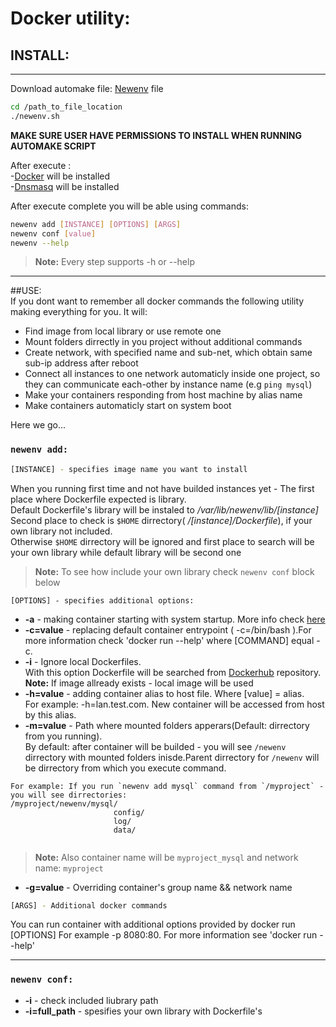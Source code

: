 # Docker utility:


## INSTALL:
___
Download automake file: [Newenv](https://github.com/123Lookatme/docker_utility/raw/master/newenv.sh) file
```bash
cd /path_to_file_location  
./newenv.sh
```
 **MAKE SURE USER HAVE PERMISSIONS TO INSTALL WHEN RUNNING AUTOMAKE SCRIPT** 
 
After execute :  
 -[Docker](https://www.docker.com/h) will be installed  
 -[Dnsmasq](http://www.thekelleys.org.uk/dnsmasq/doc.html) will be installed  

 After execute complete you will be able using commands: 
 ```bash 
 newenv add [INSTANCE] [OPTIONS] [ARGS]
 newenv conf [value]
 newenv --help
 ```
 >**Note:** Every step supports -h or --help  
___

##USE:  
If you dont want to remember all docker commands the following utility making everything for you. It will:
* Find image from local library or use remote one
* Mount folders dirrectly in you project without additional commands
* Create network, with specified name and sub-net, which obtain same sub-ip address after reboot
* Connect all instances to one network automaticly inside one project, so they can communicate each-other by instance name (e.g `ping mysql`)
* Make your containers responding from host machine by alias name
* Make containers automaticly start on system boot

Here we go...
### `newenv add:`
```bash
[INSTANCE] - specifies image name you want to install
```
When you running first time and not have builded instances yet - The first place where Dockerfile expected is library.  
Default Dockerfile's library will be instaled to */var/lib/newenv/lib/[instance]*  
Second place to check is `$HOME` dirrectory( */[instance]/Dockerfile*), if your own library not included.  
Otherwise `$HOME` dirrectory will be ignored and first place to search will be your own library while default library will be second one
> **Note:** To see how include your own library check `newenv conf` block below 

```code
[OPTIONS] - specifies additional options:
```
* **-a** - making container starting with system startup. More info check [here](https://docs.docker.com/engine/reference/run/#/restart-policies---restart)  
* **-c=value** -  replacing default container entrypoint ( -c=/bin/bash ).For more information check 'docker run --help' where [COMMAND] equal -c.
* **-i** - Ignore local Dockerfiles.  
With this option Dockerfile will be searched from [Dockerhub](https://hub.docker.com/) repository.  
**Note:** If image allready exists - local image will be used
* **-h=value** - adding container alias to host file. Where [value] = alias.  
For example: -h=lan.test.com. New container will be accessed from host by this alias.  
* **-m=value** - Path where mounted folders apperars(Default: dirrectory from you running).  
By default: after container will be builded - you will see `/newenv` dirrectory with mounted folders inisde.Parent dirrectory for `/newenv`  will be dirrectory from which you execute command.  
```
For example: If you run `newenv add mysql` command from `/myproject` - you will see dirrectories:
/myproject/newenv/mysql/  
                       config/  
                       log/
                       data/
                       
```
> **Note:** Also container name will be `myproject_mysql` and network name: `myproject`  
  

* **-g=value** - Overriding container's group name && network name

```bash
[ARGS] - Additional docker commands
```
You can run container with additional options provided by docker run [OPTIONS]
For example -p 8080:80. For more information see 'docker run --help'
___
### `newenv conf:`
* **-i** - check included liubrary path
* **-i=full_path** - spesifies your own library with Dockerfile's
 
 
